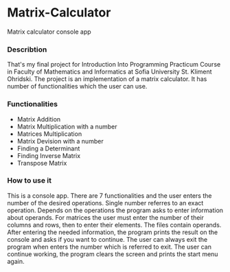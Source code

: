 # Matrix-Calculator
Matrix calculator console app
### Describtion
That's my final project for Introduction Into Programming Practicum Course in Faculty of Mathematics and Informatics at Sofia University St. Kliment Ohridski. The project is an implementation of a matrix calculator. It has number of functionalities which the user can use.
### Functionalities
- Matrix Addition
- Matrix Multiplication with a number
- Matrices Multiplication
- Matrix Devision with a number
- Finding a Determinant
- Finding Inverse Matrix
- Transpose Matrix
### How to use it
This is a console app. There are 7 functionalities and the user enters the number of the desired operations. Single number referres to an exact operation. Depends on the operations the program asks to enter information about operands. For matrices the user must enter the number of their columns and rows, then to enter their elements. The files contain operands. After entering the needed information, the program prints the result on the console and asks if you want to continue. The user can always exit the program when enters the number which is referred to exit. The user can continue working, the program clears the screen and prints the start menu again.
